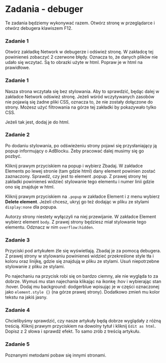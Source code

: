 # Zadania - debuger


Te zadania będziemy wykonywać razem.
Otwórz stronę w przeglądarce i otwórz debugera klawiszem F12.

### Zadanie 1
Otwórz zakładkę Network w debugerze i odśwież stronę. W zakładcę tej powinieneś zobaczyć 2 czerwone błędy. Oznacza to, że danych plików nie udało się wczytać. Są to obrazki użyte w html. Popraw je w html na prawidłowe.

### Zadanie 1
Nasza strona wczytała się bez stylowania. Aby to sprawdzić, będąc dalej w zakładce Network odśwież stronę. Jeżeli wśród wczytywanych zasobów nie pojawią się żadne pliki CSS, oznacza to, że nie zostały dołączone do strony. Możesz użyć filtrowania na górze tej zakładki by pokazywało tylko CSS.

Jeżeli tak jest, dodaj je do html.

### Zadanie 2
Po dodaniu stylowania, po odświeżeniu strony pojawi się przysłaniający ją popup informujący o AdBlocku. Żeby pracować dalej musimy się go pozbyć.

Kliknij prawym przyciskiem na popup i wybierz Zbadaj.
W zakładce Elements po lewej stronie (tam gdzie html) dany element powinien zostać zaznaczony. Sprawdź, czy jest to element .popup. Z prawej strony tej zakładki powinieneś widzieć stylowanie tego elementu i numer linii gdzie ono się znajduje w html.

Kliknij prawym przyciskiem na `.popup` w zakładce Element i z menu wybierz **Delete element**.
Jeżeli chcesz, ukryj go też dodając w pliku ze stylami `display:none` dla popupa.

Autorzy strony niestety wyłączyli na niej przewijanie. W zakładce Element wybierz element `body`. Z prawej strony będziesz miał stylowanie tego elementu. Odznacz w nim `overflow:hidden`.


### Zadanie 3
Przyciski pod artykułem źle się wyświetlają. Zbadaj je za pomocą debugera. Z prawej strony w stylowaniu powinieneś widzieć przekreślone style tła i koloru oraz linijkę, gdzie się znajdują w pliku ze stylami. Usuń niepotrzebne stylowanie z pliku ze stylami.

Po najechaniu na przycisk robi się on bardzo ciemny, ale nie wygląda to za dobrze. Wymuś mu stan najechania klikając na ikonkę :hov i wybierając stan :hover. Dodaj mu background: dodgerblue wpisując je w części oznaczonej jako `element.style {}` (na górze prawej strony). Dodatkowo zmień mu kolor tekstu na jakiś jasny.

### Zadanie 4
Chcielibyśmy sprawdzić, czy nasze artykuły będą dobrze wyglądały z różną treścią.
Kliknij prawym przyciskiem na dowolny tytuł i kliknij `Edit as html`. Dopisz z 2 słowa i sprawdź efekt. To samo zrób z treścią artykułu.

### Zadanie 5
Poznanymi metodami pobaw się innymi stronami.
